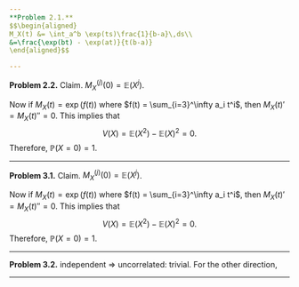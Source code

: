 ```yaml
---
**Problem 2.1.** 
$$\begin{aligned} 
M_X(t) &= \int_a^b \exp(ts)\frac{1}{b-a}\,ds\\
&=\frac{\exp(bt) - \exp(at)}{t(b-a)}
\end{aligned}$$

---
```

**Problem 2.2.** 
Claim. $M_X^{(j)}(0) = \mathbb{E}(X^j)$.

Now if $M_X(t) = \exp(f(t))$ where $f(t) = \sum_{i=3}^\infty a_i t^i$, then $M_X(t)' = M_X(t)'' = 0$. This implies that 
$$V(X) = \mathbb{E}(X^2) - \mathbb{E}(X)^2=0.$$
Therefore, $\mathbb{P}(X = 0)=1$.  

---

**Problem 3.1.** 
Claim. $M_X^{(j)}(0) = \mathbb{E}(X^j)$.

Now if $M_X(t) = \exp(f(t))$ where $f(t) = \sum_{i=3}^\infty a_i t^i$, then $M_X(t)' = M_X(t)'' = 0$. This implies that 
$$V(X) = \mathbb{E}(X^2) - \mathbb{E}(X)^2=0.$$
Therefore, $\mathbb{P}(X = 0)=1$.  

---

**Problem 3.2.**  independent $\Rightarrow$ uncorrelated: trivial.
For the other direction, 

---
<!--stackedit_data:
eyJoaXN0b3J5IjpbLTE5OTAzMzk0OTQsOTAyNDMzMTU4LDExMD
IyNTQ4ODRdfQ==
-->